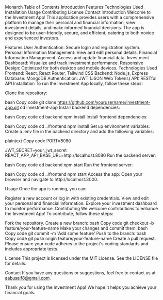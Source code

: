 Monarch
Table of Contents
Introduction
Features
Technologies Used
Installation
Usage
Contributing
License
Contact
Introduction
Welcome to the Investment App! This application provides users with a comprehensive platform to manage their personal and financial information, view investment details, and make informed financial decisions. The app is designed to be user-friendly, secure, and efficient, catering to both novice and experienced investors.

Features
User Authentication: Secure login and registration system.
Personal Information Management: View and edit personal details.
Financial Information Management: Access and update financial data.
Investment Dashboard: Visualize and track investment performance.
Responsive Design: Optimized for both desktop and mobile devices.
Technologies Used
Frontend: React, React Router, Tailwind CSS
Backend: Node.js, Express
Database: MongoDB
Authentication: JWT (JSON Web Tokens)
API: RESTful API
Installation
To run the Investment App locally, follow these steps:

Clone the repository:

bash
Copy code
git clone https://github.com/yourusername/investment-app.git
cd investment-app
Install backend dependencies:

bash
Copy code
cd backend
npm install
Install frontend dependencies:

bash
Copy code
cd ../frontend
npm install
Set up environment variables:
Create a .env file in the backend directory and add the following variables:

plaintext
Copy code
PORT=8080

JWT_SECRET=your_jwt_secret
REACT_APP_API_BASE_URL=http://localhost:8080
Run the backend server:

bash
Copy code
cd backend
npm start
Run the frontend server:

bash
Copy code
cd ../frontend
npm start
Access the app:
Open your browser and navigate to http://localhost:3000.

Usage
Once the app is running, you can:

Register a new account or log in with existing credentials.
View and edit your personal and financial information.
Explore your investment dashboard to monitor performance.
Contributing
We welcome contributions to enhance the Investment App! To contribute, follow these steps:

Fork the repository.
Create a new branch:
bash
Copy code
git checkout -b feature/your-feature-name
Make your changes and commit them:
bash
Copy code
git commit -m 'Add some feature'
Push to the branch:
bash
Copy code
git push origin feature/your-feature-name
Create a pull request.
Please ensure your code adheres to the project's coding standards and includes appropriate tests.

License
This project is licensed under the MIT License. See the LICENSE file for details.

Contact
If you have any questions or suggestions, feel free to contact us at aabusaif8@gmail.com.

Thank you for using the Investment App! We hope it helps you achieve your financial goals.

